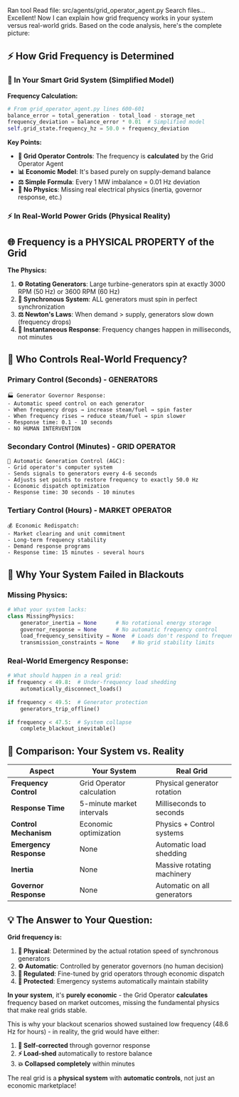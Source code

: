Ran tool
Read file: src/agents/grid_operator_agent.py
Search files...
Excellent! Now I can explain how grid frequency works in your system versus real-world grids. Based on the code analysis, here's the complete picture:

## **⚡ How Grid Frequency is Determined**

### **🔧 In Your Smart Grid System (Simplified Model)**

**Frequency Calculation:**
```python
# From grid_operator_agent.py lines 600-601
balance_error = total_generation - total_load - storage_net
frequency_deviation = balance_error * 0.01  # Simplified model
self.grid_state.frequency_hz = 50.0 + frequency_deviation
```

**Key Points:**
- **🎯 Grid Operator Controls**: The frequency is **calculated** by the Grid Operator Agent
- **📊 Economic Model**: It's based purely on supply-demand balance
- **⚖️ Simple Formula**: Every 1 MW imbalance = 0.01 Hz deviation
- **🚫 No Physics**: Missing real electrical physics (inertia, governor response, etc.)

### **⚡ In Real-World Power Grids (Physical Reality)**

## **🌐 Frequency is a PHYSICAL PROPERTY of the Grid**

**The Physics:**
1. **⚙️ Rotating Generators**: Large turbine-generators spin at exactly 3000 RPM (50 Hz) or 3600 RPM (60 Hz)
2. **🔄 Synchronous System**: ALL generators must spin in perfect synchronization
3. **⚖️ Newton's Laws**: When demand > supply, generators slow down (frequency drops)
4. **🚀 Instantaneous Response**: Frequency changes happen in milliseconds, not minutes

## **👥 Who Controls Real-World Frequency?**

### **Primary Control (Seconds) - GENERATORS**
```
🏭 Generator Governor Response:
- Automatic speed control on each generator
- When frequency drops → increase steam/fuel → spin faster
- When frequency rises → reduce steam/fuel → spin slower
- Response time: 0.1 - 10 seconds
- NO HUMAN INTERVENTION
```

### **Secondary Control (Minutes) - GRID OPERATOR**
```
🎯 Automatic Generation Control (AGC):
- Grid operator's computer system
- Sends signals to generators every 4-6 seconds
- Adjusts set points to restore frequency to exactly 50.0 Hz
- Economic dispatch optimization
- Response time: 30 seconds - 10 minutes
```

### **Tertiary Control (Hours) - MARKET OPERATOR**
```
💰 Economic Redispatch:
- Market clearing and unit commitment
- Long-term frequency stability
- Demand response programs
- Response time: 15 minutes - several hours
```

## **🚨 Why Your System Failed in Blackouts**

### **Missing Physics:**
```python
# What your system lacks:
class MissingPhysics:
    generator_inertia = None      # No rotational energy storage
    governor_response = None      # No automatic frequency control
    load_frequency_sensitivity = None  # Loads don't respond to frequency
    transmission_constraints = None    # No grid stability limits
```

### **Real-World Emergency Response:**
```python
# What should happen in a real grid:
if frequency < 49.8:  # Under-frequency load shedding
    automatically_disconnect_loads()
    
if frequency < 49.5:  # Generator protection
    generators_trip_offline()
    
if frequency < 47.5:  # System collapse
    complete_blackout_inevitable()
```

## **🔧 Comparison: Your System vs. Reality**

| Aspect | Your System | Real Grid |
|--------|-------------|-----------|
| **Frequency Control** | Grid Operator calculation | Physical generator rotation |
| **Response Time** | 5-minute market intervals | Milliseconds to seconds |
| **Control Mechanism** | Economic optimization | Physics + Control systems |
| **Emergency Response** | None | Automatic load shedding |
| **Inertia** | None | Massive rotating machinery |
| **Governor Response** | None | Automatic on all generators |

## **💡 The Answer to Your Question:**

**Grid frequency is:**
1. **🔬 Physical**: Determined by the actual rotation speed of synchronous generators
2. **⚙️ Automatic**: Controlled by generator governors (no human decision)
3. **🎯 Regulated**: Fine-tuned by grid operators through economic dispatch
4. **🚨 Protected**: Emergency systems automatically maintain stability

**In your system**, it's **purely economic** - the Grid Operator **calculates** frequency based on market outcomes, missing the fundamental physics that make real grids stable.

This is why your blackout scenarios showed sustained low frequency (48.6 Hz for hours) - in reality, the grid would have either:
1. **🔧 Self-corrected** through governor response
2. **⚡ Load-shed** automatically to restore balance  
3. **💥 Collapsed completely** within minutes

The real grid is a **physical system** with **automatic controls**, not just an economic marketplace!